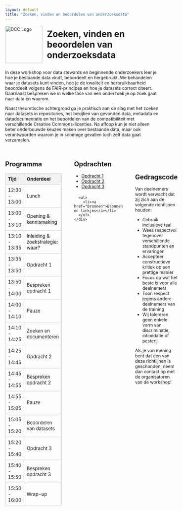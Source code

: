 ```yaml
---
layout: default
title: "Zoeken, vinden en beoordelen van onderzoeksdata"
---
```


<!-- Page Title with Larger Logo -->
<div style="display: flex; align-items: center; gap: 15px; margin-bottom: 1.5em;">
  <img src="/Onderzoeksdata-zoeken-vinden/assets/DCC_SPRING_logo_2025.jpg" alt="DCC Logo" style="height: 120px;">
  <h1 style="margin: 0;">Zoeken, vinden en beoordelen van onderzoeksdata</h1>
</div>

<!-- Intro Text -->
<p>
In deze workshop voor data stewards en beginnende onderzoekers leer je hoe je bestaande data vindt, beoordeelt en hergebruikt.
We behandelen waar je datasets kunt vinden, hoe je de kwaliteit en herbruikbaarheid beoordeelt volgens de FAIR-principes en hoe je datasets correct citeert.
Daarnaast bespreken we in welke fase van een onderzoek je op zoek gaat naar data en waarom.
</p>

<p>
Naast theoretische achtergrond ga je praktisch aan de slag met het zoeken naar datasets in repositories, het bekijken van gevonden data, metadata en datadocumentatie
en het beoordelen van de compatibiliteit met verschillende Creative Commons-licenties.
Na afloop kun je niet alleen beter onderbouwde keuzes maken over bestaande data, maar ook verantwoorden waarom je in sommige gevallen toch zelf data gaat verzamelen.
</p>

<!-- Programma Table and Opdrachten Links Side by Side -->
<div style="display: flex; gap: 40px; margin-top: 2em;">

  <!-- Programma Table -->
  <div style="max-width: 600px; flex: 1;">
    <h2>Programma</h2>
    <table style="width: 100%; border-collapse: collapse; font-size: 0.95rem;">
      <thead>
        <tr style="background-color: #f2f2f2;">
          <th style="border: 1px solid #ccc; padding: 8px; text-align: left;">Tijd</th>
          <th style="border: 1px solid #ccc; padding: 8px; text-align: left;">Onderdeel</th>
        </tr>
      </thead>
      <tbody>
        <tr><td style="border: 1px solid #ccc; padding: 8px;">12:30 - 13:00</td><td style="border: 1px solid #ccc; padding: 8px;">Lunch</td></tr>
        <tr><td style="border: 1px solid #ccc; padding: 8px;">13:00 - 13:10</td><td style="border: 1px solid #ccc; padding: 8px;">Opening & kennismaking</td></tr>
        <tr><td style="border: 1px solid #ccc; padding: 8px;">13:10 - 13:35</td><td style="border: 1px solid #ccc; padding: 8px;">Inleiding & zoekstrategie: waar?</td></tr>
        <tr><td style="border: 1px solid #ccc; padding: 8px;">13:35 - 13:50</td><td style="border: 1px solid #ccc; padding: 8px;">Opdracht 1</td></tr>
        <tr><td style="border: 1px solid #ccc; padding: 8px;">13:50 - 14:00</td><td style="border: 1px solid #ccc; padding: 8px;">Bespreken opdracht 1</td></tr>
        <tr><td style="border: 1px solid #ccc; padding: 8px;">14:00 - 14:10</td><td style="border: 1px solid #ccc; padding: 8px;">Pauze</td></tr>
        <tr><td style="border: 1px solid #ccc; padding: 8px;">14:10 - 14:25</td><td style="border: 1px solid #ccc; padding: 8px;">Zoeken en documenteren</td></tr>
        <tr><td style="border: 1px solid #ccc; padding: 8px;">14:25 - 14:45</td><td style="border: 1px solid #ccc; padding: 8px;">Opdracht 2</td></tr>
        <tr><td style="border: 1px solid #ccc; padding: 8px;">14:45 - 14:55</td><td style="border: 1px solid #ccc; padding: 8px;">Bespreken opdracht 2</td></tr>
        <tr><td style="border: 1px solid #ccc; padding: 8px;">14:55 - 15:05</td><td style="border: 1px solid #ccc; padding: 8px;">Pauze</td></tr>
        <tr><td style="border: 1px solid #ccc; padding: 8px;">15:05 - 15:20</td><td style="border: 1px solid #ccc; padding: 8px;">Beoordelen van datasets</td></tr>
        <tr><td style="border: 1px solid #ccc; padding: 8px;">15:20 - 15:40</td><td style="border: 1px solid #ccc; padding: 8px;">Opdracht 3</td></tr>
        <tr><td style="border: 1px solid #ccc; padding: 8px;">15:40 - 15:50</td><td style="border: 1px solid #ccc; padding: 8px;">Bespreken opdracht 3</td></tr>
        <tr><td style="border: 1px solid #ccc; padding: 8px;">15:50 - 16:00</td><td style="border: 1px solid #ccc; padding: 8px;">Wrap-up</td></tr>
      </tbody>
    </table>
  </div>

  <!-- Opdrachten Links -->
  <div style="flex: 1;">
    <h2>Opdrachten</h2>
    <ul>
      <li><a href="Opdracht1">Opdracht 1</a></li>
      <li><a href="Opdracht2">Opdracht 2</a></li>
      <li><a href="Opdracht3">Opdracht 3</a></li>
    </ul>
    <div style="margin-top: 1.5em;">
    
      <ul>
        <li><a href="Bronnen">Bronnen en linkjes</a></li>
      </ul>
    </div>
  </div>
</div>

<!-- Gedragscode -->
<div style="margin-top: 3em;">
  <h2>Gedragscode</h2>
  <p>Van deelnemers wordt verwacht dat zij zich aan de volgende richtlijnen houden:</p>
  <ul>
    <li>Gebruik inclusieve taal</li>
    <li>Wees respectvol tegenover verschillende standpunten en ervaringen</li>
    <li>Accepteer constructieve kritiek op een prettige manier</li>
    <li>Focus op wat het beste is voor alle deelnemers</li>
    <li>Toon respect jegens andere deelnemers van de training</li>
    <li>Wij tolereren geen enkele vorm van discriminatie, intimidatie of pesterij.</li>
  </ul>
  <p>
    Als je van mening bent dat een van deze richtlijnen is geschonden,
    neem dan contact op met de organisatoren van de workshop!
  </p>
</div>
